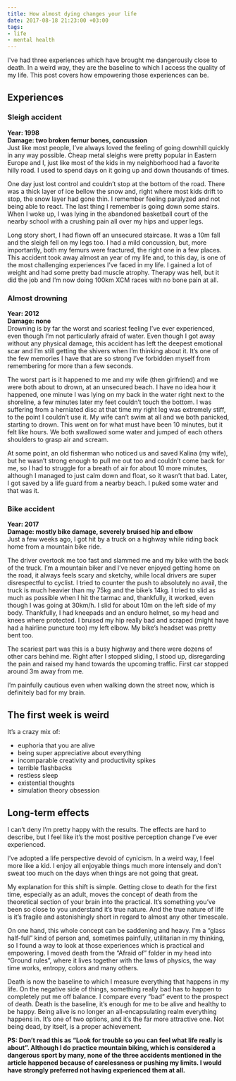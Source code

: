 ```yaml
---
title: How almost dying changes your life
date: 2017-08-18 21:23:00 +03:00
tags:
- life
- mental health
---
```


I've had three experiences which have brought me dangerously close to death. In a weird way, they are the baseline to which I access the quality of my life. This post covers how empowering those experiences can be.

<!--More-->

## Experiences

### Sleigh accident

**Year: 1998**<br/>**Damage: two broken femur bones, concussion**<br/>Just like most people, I’ve always loved the feeling of going downhill quickly in any way possible. Cheap metal sleighs were pretty popular in Eastern Europe and I, just like most of the kids in my neighborhood had a favorite hilly road. I used to spend days on it going up and down thousands of times.

One day just lost control and couldn’t stop at the bottom of the road. There was a thick layer of ice bellow the snow and, right where most kids drift to stop, the snow layer had gone thin. I remember feeling paralyzed and not being able to react. The last thing I remember is going down some stairs. When I woke up, I was lying in the abandoned basketball court of the nearby school with a crushing pain all over my hips and upper legs.

Long story short, I had flown off an unsecured staircase. It was a 10m fall and the sleigh fell on my legs too. I had a mild concussion, but, more importantly, both my femurs were fractured, the right one in a few places. This accident took away almost an year of my life and, to this day, is one of the most challenging experiences I’ve faced in my life. I gained a lot of weight and had some pretty bad muscle atrophy. Therapy was hell, but it did the job and I’m now doing 100km XCM races with no bone pain at all.

### Almost drowning

**Year: 2012**<br/>**Damage: none**<br/>Drowning is by far the worst and scariest feeling I’ve ever experienced, even though I’m not particularly afraid of water. Even though I got away without any physical damage, this accident has left the deepest emotional scar and I’m still getting the shivers when I’m thinking about it. It’s one of the few memories I have that are so strong I’ve forbidden myself from remembering for more than a few seconds.

The worst part is it happened to me and my wife (then girlfriend) and we were both about to drown, at an unsecured beach. I have no idea how it happened, one minute I was lying on my back in the water right next to the shoreline, a few minutes later my feet couldn’t touch the bottom. I was suffering from a herniated disc at that time my right leg was extremely stiff, to the point I couldn’t use it. My wife can’t swim at all and we both panicked, starting to drown. This went on for what must have been 10 minutes, but it felt like hours. We both swallowed some water and jumped of each others shoulders to grasp air and scream.

At some point, an old fisherman who noticed us and saved Kalina (my wife), but he wasn’t strong enough to pull me out too and couldn’t come back for me, so I had to struggle for a breath of air for about 10 more minutes, although I managed to just calm down and float, so it wasn’t that bad. Later, I got saved by a life guard from a nearby beach. I puked some water and that was it.

### Bike accident

**Year: 2017**<br/>**Damage: mostly bike damage, severely bruised hip and elbow**<br/>Just a few weeks ago, I got hit by a truck on a highway while riding back home from a mountain bike ride.

The driver overtook me too fast and slammed me and my bike with the back of the truck. I’m a mountain biker and I’ve never enjoyed getting home on the road, it always feels scary and sketchy, while local drivers are super disrespectful to cyclist. I tried to counter the push to absolutely no avail, the truck is much heavier than my 75kg and the bike’s 14kg. I tried to slid as much as possible when I hit the tarmac and, thankfully, it worked, even though I was going at 30km/h. I slid for about 10m on the left side of my body. Thankfully, I had kneepads and an enduro helmet, so my head and knees where protected. I bruised my hip really bad and scraped (might have had a hairline puncture too) my left elbow. My bike’s headset was pretty bent too.

The scariest part was this is a busy highway and there were dozens of other cars behind me. Right after I stopped sliding, I stood up, disregarding the pain and raised my hand towards the upcoming traffic. First car stopped around 3m away from me.

I’m painfully cautious even when walking down the street now, which is definitely bad for my brain.

## The first week is weird

It’s a crazy mix of:

* euphoria that you are alive
* being super appreciative about everything
* incomparable creativity and productivity spikes
* terrible flashbacks
* restless sleep
* existential thoughts
* simulation theory obsession

## Long-term effects

I can’t deny I’m pretty happy with the results. The effects are hard to describe, but I feel like it’s the most positive perception change I’ve ever experienced.

I’ve adopted a life perspective devoid of cynicism. In a weird way, I feel more like a kid. I enjoy all enjoyable things much more intensely and don’t sweat too much on the days when things are not going that great.

My explanation for this shift is simple. Getting close to death for the first time, especially as an adult, moves the concept of death from the theoretical section of your brain into the practical. It’s something you’ve been so close to you understand it’s true nature. And the true nature of life is it’s fragile and astonishingly short in regard to almost any other timescale.

On one hand, this whole concept can be saddening and heavy. I’m a “glass half-full” kind of person and, sometimes painfully, utilitarian in my thinking, so I found a way to look at those experiences which is practical and empowering. I moved death from the “Afraid of” folder in my head into “Ground rules”, where it lives together with the laws of physics, the way time works, entropy, colors and many others.

Death is now the baseline to which I measure everything that happens in my life. On the negative side of things, something really bad has to happen to completely put me off balance. I compare every “bad” event to the prospect of death. Death is the baseline, it’s enough for me to be alive and healthy to be happy. Being alive is no longer an all-encapsulating realm everything happens in. It’s one of two options, and it’s the far more attractive one. Not being dead, by itself, is a proper achievement.

**PS: Don’t read this as “Look for trouble so you can feel what life really is about”. Although I do practice mountain biking, which is considered a dangerous sport by many, none of the three accidents mentioned in the article happened because of carelessness or pushing my limits. I would have strongly preferred not having experienced them at all.**